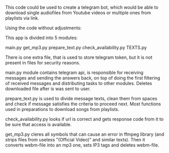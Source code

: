 This code could be used to create a telegram bot, which would be able to download single audiofiles from Youtube videos or multiple ones from playlists via link.

Using the code without adjustments:

This app is divided into 5 modules:

main.py
get_mp3.py
prepare_text.py
check_availability.py
TEXTS.py

There is one extra file, that is used to store telegram token, but it is not present in files for security reasons.


main.py module contains telegram api, is responsible for receiving messages and sending the answers back, on top of doing the first filtering of received messages and distributing tasks to other modules. Deletes downloaded file after is was sent to user.

prepare_text.py is used to divide message texts, clean them from spaces and check if message satisfies the criteria to proceed next. Most functions used in preparations to download songs from playlists. 

check_availability.py looks if url is correct and gets response code from it to be sure that access is available.

get_mp3.py cleres all symbols that can cause an error in ffmpeg library (and strips files from useless "(Official Video)" and similar texts). Then it converts webm-file into an mp3 one, sets IP3 tags and deletes webm-file.
